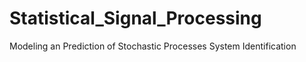 # Statistical_Signal_Processing
Modeling an Prediction of Stochastic Processes
System Identification
